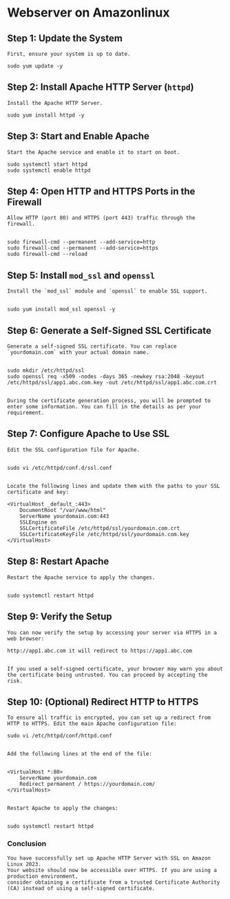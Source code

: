 # Webserver on Amazonlinux


## Step 1: Update the System

	First, ensure your system is up to date.
	
	sudo yum update -y


## Step 2: Install Apache HTTP Server (`httpd`)
	
	Install the Apache HTTP Server.

	sudo yum install httpd -y


## Step 3: Start and Enable Apache

	Start the Apache service and enable it to start on boot.

	sudo systemctl start httpd
	sudo systemctl enable httpd


## Step 4: Open HTTP and HTTPS Ports in the Firewall

	Allow HTTP (port 80) and HTTPS (port 443) traffic through the firewall.


	sudo firewall-cmd --permanent --add-service=http
	sudo firewall-cmd --permanent --add-service=https
	sudo firewall-cmd --reload


## Step 5: Install `mod_ssl` and `openssl`

	Install the `mod_ssl` module and `openssl` to enable SSL support.


	sudo yum install mod_ssl openssl -y


## Step 6: Generate a Self-Signed SSL Certificate

	Generate a self-signed SSL certificate. You can replace `yourdomain.com` with your actual domain name.


	sudo mkdir /etc/httpd/ssl
	sudo openssl req -x509 -nodes -days 365 -newkey rsa:2048 -keyout /etc/httpd/ssl/app1.abc.com.key -out /etc/httpd/ssl/app1.abc.com.crt


	During the certificate generation process, you will be prompted to enter some information. You can fill in the details as per your requirement.

## Step 7: Configure Apache to Use SSL

	Edit the SSL configuration file for Apache.


	sudo vi /etc/httpd/conf.d/ssl.conf
	

	Locate the following lines and update them with the paths to your SSL certificate and key:

	<VirtualHost _default_:443>
		DocumentRoot "/var/www/html"
		ServerName yourdomain.com:443
		SSLEngine on
		SSLCertificateFile /etc/httpd/ssl/yourdomain.com.crt
		SSLCertificateKeyFile /etc/httpd/ssl/yourdomain.com.key
	</VirtualHost>


## Step 8: Restart Apache

	Restart the Apache service to apply the changes.

	
	sudo systemctl restart httpd
	

## Step 9: Verify the Setup

	You can now verify the setup by accessing your server via HTTPS in a web browser:

	http://app1.abc.com it will redirect to https://app1.abc.com
	

	If you used a self-signed certificate, your browser may warn you about the certificate being untrusted. You can proceed by accepting the risk.

## Step 10: (Optional) Redirect HTTP to HTTPS

	To ensure all traffic is encrypted, you can set up a redirect from HTTP to HTTPS. Edit the main Apache configuration file:

	sudo vi /etc/httpd/conf/httpd.conf
	

	Add the following lines at the end of the file:


	<VirtualHost *:80>
		ServerName yourdomain.com
		Redirect permanent / https://yourdomain.com/
	</VirtualHost>


	Restart Apache to apply the changes:

	
	sudo systemctl restart httpd
	

### Conclusion

	You have successfully set up Apache HTTP Server with SSL on Amazon Linux 2023. 
	Your website should now be accessible over HTTPS. If you are using a production environment, 
	consider obtaining a certificate from a trusted Certificate Authority (CA) instead of using a self-signed certificate.